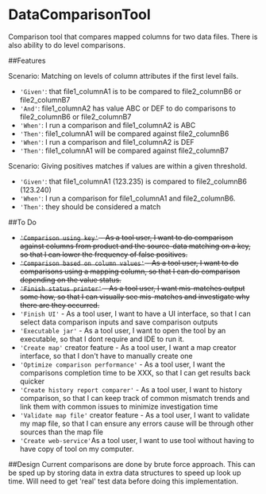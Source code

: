 # DataComparisonTool
Comparison tool that compares mapped columns for two data files.  There is also ability to do level comparisons. 

##Features

Scenario: Matching on levels of column attributes if the first level fails.
  * `'Given'`: that file1_columnA1 is to be compared to file2_columnB6 or file2_columnB7
  * `'And'`: file1_columnA2 has value ABC or DEF to do comparisons to file2_columnB6 or file2_columnB7
  * `'When'`: I run a comparison and file1_columnA2 is ABC
  * `'Then'`: file1_columnA1 will be compared against file2_columnB6
  * `'When'`: I run a comparison and file1_columnA2 is DEF
  * `'Then'`: file1_columnA1 will be compared against file2_columnB7
  
Scenario: Giving positives matches if values are within a given threshold.
  * `'Given'`: that file1_columnA1 (123.235) is compared to file2_columnB6 (123.240)
  * `'When'`: I run a comparison for file1_columnA1 and file2_columnB6.
  * `'Then'`: they should be considered a match

##To Do
  * ~~`'Comparison using key'` - As a tool user, I want to do comparison against columns from product and the source-data matching on a key, so that I can lower the frequency of false positives.~~
  * ~~`'Comparison based on column values'` - As a tool user, I want to do comparisons using a mapping column, so that I can do comparison depending on the value status.~~
  * ~~`'Finish status printer'` - As a tool user, I want mis-matches output some how, so that I can visually see mis-matches and investigate why there are they occurred.~~
  * `'Finish UI'` - As a tool user, I want to have a UI interface, so that I can select data comparison inputs and save comparison outputs
  * `'Executable jar'` - As a tool user, I want to open the tool by an executable, so that I dont require and IDE to run it.
  * `'Create map'` creator feature - As a tool user, I want a map creator interface, so that I don't have to manually create one
  * `'Optimize comparison performance'` - As a tool user, I want the comparisons completion time to be XXX, so that I can get results back quicker 
  * `'Create history report comparer'` - As a tool user, I want to history comparison, so that I can keep track of common mismatch trends and link them with common issues to minimize investigation time
  * `'Validate map file'` creator feature - As a tool user, I want to validate my map file, so that I can ensure any errors cause will be through other sources than the map file
  * `'Create web-service'`As a tool user, I want to use tool without having to have copy of tool on my computer.
  
##Design
Current comparisons are done by brute force approach.  This can be sped up by storing data in extra data structures to speed up look up time.  Will need to get 'real' test data before doing this implementation.

  
